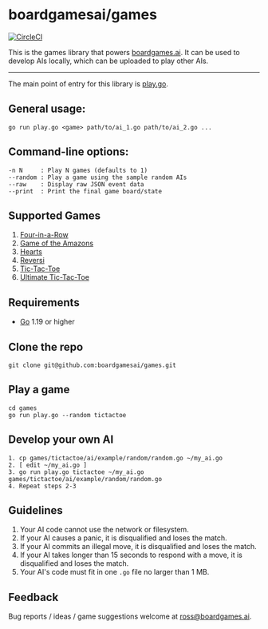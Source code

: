 # boardgamesai/games

[![CircleCI](https://dl.circleci.com/status-badge/img/gh/boardgamesai/games/tree/main.svg?style=shield)](https://dl.circleci.com/status-badge/redirect/gh/boardgamesai/games/tree/main)

This is the games library that powers [boardgames.ai](https://boardgames.ai). It can be used to develop AIs locally, which can be uploaded to play other AIs.

---

The main point of entry for this library is [play.go](play.go).

## General usage:
```
go run play.go <game> path/to/ai_1.go path/to/ai_2.go ...
```

## Command-line options:
```
-n N     : Play N games (defaults to 1)
--random : Play a game using the sample random AIs
--raw    : Display raw JSON event data
--print  : Print the final game board/state
```

## Supported Games
1. [Four-in-a-Row](fourinarow)
1. [Game of the Amazons](amazons)
1. [Hearts](hearts)
1. [Reversi](reversi)
1. [Tic-Tac-Toe](tictactoe)
1. [Ultimate Tic-Tac-Toe](ulttictactoe)

## Requirements
* [Go](https://go.dev) 1.19 or higher

## Clone the repo
```
git clone git@github.com:boardgamesai/games.git
```

## Play a game
```
cd games
go run play.go --random tictactoe
```

## Develop your own AI
```
1. cp games/tictactoe/ai/example/random/random.go ~/my_ai.go
2. [ edit ~/my_ai.go ]
3. go run play.go tictactoe ~/my_ai.go games/tictactoe/ai/example/random/random.go
4. Repeat steps 2-3
```

## Guidelines
1. Your AI code cannot use the network or filesystem.
1. If your AI causes a panic, it is disqualified and loses the match.
1. If your AI commits an illegal move, it is disqualified and loses the match.
1. If your AI takes longer than 15 seconds to respond with a move, it is disqualified and loses the match.
1. Your AI's code must fit in one `.go` file no larger than 1 MB.

## Feedback
Bug reports / ideas / game suggestions welcome at ross@boardgames.ai.